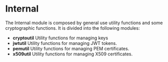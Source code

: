 <!--
(C) Copyright 2020-2021 Hewlett Packard Enterprise Development LP

 

Licensed under the Apache License, Version 2.0 (the "License"); you may
not use this file except in compliance with the License. You may obtain
a copy of the License at

 

    http://www.apache.org/licenses/LICENSE-2.0

 

Unless required by applicable law or agreed to in writing, software
distributed under the License is distributed on an "AS IS" BASIS, WITHOUT
WARRANTIES OR CONDITIONS OF ANY KIND, either express or implied. See the
License for the specific language governing permissions and limitations
under the License.

-->


# Internal

The Internal module is composed by general use utility functions and some cryptographic functions. It is divided into the following modules:

* **cryptoutil** Utility functions for managing keys
* **jwtutil** Utility functions for managing JWT tokens.
* **pemutil** Utility functions for managing PEM certificates.
* **x509util** Utility functions for managing X509 certificates.
  
